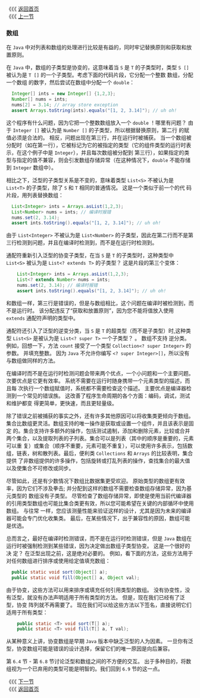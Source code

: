 《《《 [返回首页](../README.md)       <br/>
《《《 [上一节](04_The_Get_and_Put_Principle.md)

### 数组

在 `Java` 中对列表和数组的处理进行比较是有益的，同时牢记替换原则和获取和放置原则。

在 `Java` 中，数组的子类型是协变的，这意味着当 `S` 是 `T` 的子类型时，类型 `S []` 被认为是 `T []` 的一个子类型。考虑下面的代码片段，它分配一个整数
数组，分配一个数组 的数字，然后尝试在数组中分配一个 `double`：
  
  ```java
    Integer[] ints = new Integer[] {1,2,3};
    Number[] nums = ints;
    nums[2] = 3.14; // array store exception
    assert Arrays.toString(ints).equals("[1, 2, 3.14]"); // uh oh!
  ```
  
这个程序有什么问题，因为它把一个整数数组放入一个 `double` ！哪里有问题？ 由于 `Integer []` 被认为是 `Number []` 的子类型，所以根据替换原则，第二行
的赋值必须是合法的。 相反，问题出现在第三行，并在运行时被捕获。 当一个数组被分配时（如在第一行），它被标记为它的被指定的类型（它的组件类型的运行时表
示，在这个例子中是 `Integer`），并且每次数组被分配到 第三行），如果指定的类型与指定的值不兼容，则会引发数组存储异常（在这种情况下，`double` 不能存储
到 `Integer` 数组中）。

相比之下，泛型的子类型关系是不变的，意味着类型 `List<S>` 不被认为是 `List<T>` 的子类型，除了 `S` 和 `T` 相同的普通情况。 这是一个类似于前一个的代
码片段，用列表替换数组：

  ```java
    List<Integer> ints = Arrays.asList(1,2,3);
    List<Number> nums = ints; // 编译时报错
    nums.set(2, 3.14);
    assert ints.toString().equals("[1, 2, 3.14]"); // uh oh!
  ```
  
由于 `List<Integer>` 不被认为是 `List<Number>` 的子类型，因此在第二行而不是第三行检测到问题，并且在编译时检测到，而不是在运行时检测到。
  
通配符重新引入泛型的协变子类型，在当 `S` 是 `T` 的子类型时，这种类型中 `List<S>` 被认为是 `List<? extends T>` 的子类型？ 这是片段的第三个变体：  
  
  ```java
      List<Integer> ints = Arrays.asList(1,2,3);
      List<? extends Number> nums = ints;
      nums.set(2, 3.14); // 编译时报错
      assert ints.toString().equals("[1, 2, 3.14]"); // uh oh!
  ```
  
和数组一样，第三行是错误的，但是与数组相比，这个问题在编译时被检测到，而不是运行时。 该分配违反了“获取和放置原则”，因为您不能将值放入使用 `extends`
通配符声明的类型中。  
 
通配符还引入了泛型的逆变分类，当 `S` 是 `T` 的超类型（而不是子类型）时,这种类型 `List<S>` 是被认为是 `List<? super T>` 一个子类型？ 。 数组不支持
逆分类。 例如，回想一下，方法 `count` 接受了一个类型 `Collection<? super Integer>` 的参数。 并填充整数。 因为 `Java` 不允许你编写 
`<? super Integer>[]`，所以没有与数组做同样的方法。   
  
在编译时而不是在运行时检测问题会带来两个优点，一个小问题和一个主要问题。 次要优点是它更有效率。 系统不需要在运行时随身携带一个元素类型的描述，而且每
次执行一个数组赋值时，系统都不需要检查这个描述。 主要优点是编译器检测到一个常见的错误族。 这改善了程序生命周期的各个方面：编码，调试，测试和维护都变
得更简单，更快速，而且更轻量级。
  
除了错误之前被捕获的事实之外，还有许多其他原因可以将收集类更倾向于数组。集合比数组更灵活。数组支持的唯一操作是获取或设置一个组件，并且该表示是固定
的。集合支持许多额外的操作，包括测试遏制，添加和删除元素，比较或合并两个集合，以及提取列表的子列表。集合可以是列表（其中的顺序是重要的，元素可以重
复）或集合（顺序不重要，元素可能不重复），可以使用许多表示，包括数组，链表，树和散列表。最后，便利类 `Collections` 和 `Arrays` 的比较表明，集合提供
了非数组提供的许多操作，包括旋转或打乱列表的操作，查找集合的最大值以及使集合不可修改或同步。   
  
尽管如此，还是有少数情况下数组比数据集更受欢迎。 原始类型的数组更有效率，因为它们不涉及拳击; 并分配到这样的数组不需要检查数组存储异常，因为基元类型的
数组没有子类型。 尽管检查了数组存储异常，即使是使用当前代编译器的引用类型数组也可能比集合类更有效，所以您可能希望在关键的内部循环中使用数组。 与往常
一样，您应该测量性能来验证这样的设计，尤其是因为未来的编译器可能会专门优化收集类。 最后，在某些情况下，出于兼容性的原因，数组可能是优选。
   
总而言之，最好在编译时检测错误，而不是在运行时检测错误，但是 `Java` 数组在运行时被强制检测到某些错误，因为决定做出数组子类型协变。 这是一个很好的决
定？ 在泛型出现之前，这是绝对必要的。 例如，看下面的方法，这些方法用于对任何数组进行排序或使用给定值填充数组：  
 
  ```java
    public static void sort(Object[] a);
    public static void fill(Object[] a, Object val);
  ```
  
由于协变，这些方法可以用来排序或填充任何引用类型的数组。 没有协变性，没有泛型，就没有办法声明适用于所有类型的方法。 但是，现在我们已经有了泛型，协变
阵列就不再需要了。 现在我们可以给这些方法以下签名，直接说明它们适用于所有类型：  
  
  ```java
      public static <T> void sort(T[] a);
      public static <T> void fill(T[] a, T val);
  ```
  
从某种意义上讲，协变数组是早期 `Java` 版本中缺乏泛型的人为因素。 一旦你有泛型，协变数组可能是错误的设计选择，保留它们的唯一原因是向后兼容。
  
第 `6.4` 节 - 第 `6.8` 节讨论泛型和数组之间的不方便的交互。 出于多种目的，将数组视为一个已弃用的类型可能是明智的。我们回到 `6.9` 节的这一点。 
 
《《《 [下一节](06_Wildcards_Versus_Type_Parameters.md) <br/>
《《《 [返回首页](../README.md)
